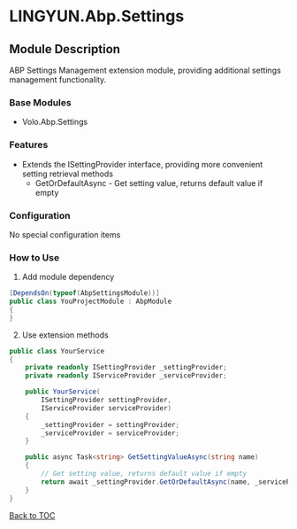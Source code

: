 # LINGYUN.Abp.Settings

## Module Description

ABP Settings Management extension module, providing additional settings management functionality.

### Base Modules  

* Volo.Abp.Settings

### Features  

* Extends the ISettingProvider interface, providing more convenient setting retrieval methods
  * GetOrDefaultAsync - Get setting value, returns default value if empty

### Configuration  

No special configuration items

### How to Use

1. Add module dependency

```csharp
[DependsOn(typeof(AbpSettingsModule))]
public class YouProjectModule : AbpModule
{
}
```

2. Use extension methods

```csharp
public class YourService
{
    private readonly ISettingProvider _settingProvider;
    private readonly IServiceProvider _serviceProvider;

    public YourService(
        ISettingProvider settingProvider,
        IServiceProvider serviceProvider)
    {
        _settingProvider = settingProvider;
        _serviceProvider = serviceProvider;
    }

    public async Task<string> GetSettingValueAsync(string name)
    {
        // Get setting value, returns default value if empty
        return await _settingProvider.GetOrDefaultAsync(name, _serviceProvider);
    }
}
```

[Back to TOC](../../../README.md)
